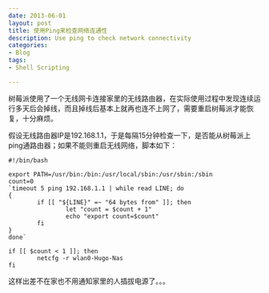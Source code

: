 ```yaml
---
date: 2013-06-01
layout: post
title: 使用Ping来检查网络连通性
description: Use ping to check network connectivity
categories:
- Blog
tags:
- Shell Scripting

---
```


树莓派使用了一个无线网卡连接家里的无线路由器，在实际使用过程中发现连续运行多天后会掉线，而且掉线后基本上就再也连不上网了，需要重启树莓派才能恢复，十分麻烦。

假设无线路由器IP是192.168.1.1，于是每隔15分钟检查一下，是否能从树莓派上ping通路由器；如果不能则重启无线网络，脚本如下：

```
#!/bin/bash

export PATH=/usr/bin:/bin:/usr/local/sbin:/usr/sbin:/sbin
count=0
`timeout 5 ping 192.168.1.1 | while read LINE; do
{
        if [[ "${LINE}" =~ "64 bytes from" ]]; then
                let "count = $count + 1"
                echo "export count=$count"
        fi
}
done`

if [[ $count < 1 ]]; then
        netcfg -r wlan0-Hugo-Nas
fi
```

这样出差不在家也不用通知家里的人插拔电源了。。。